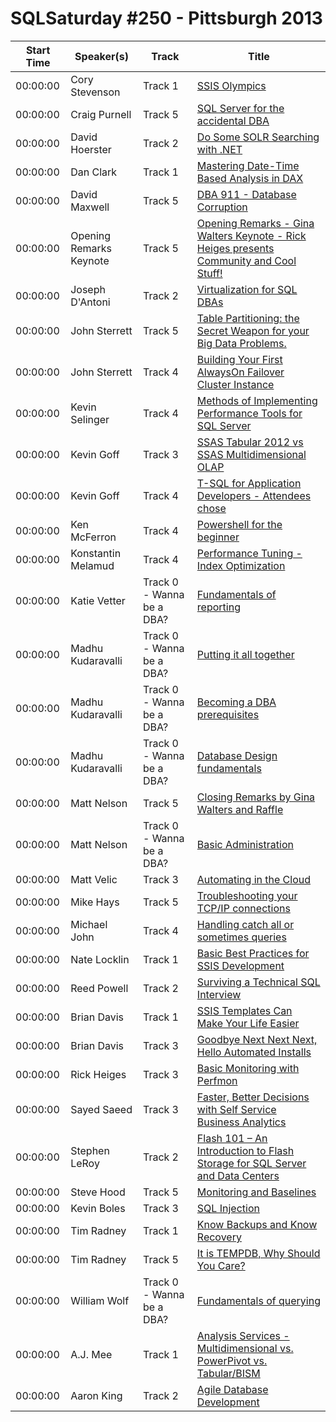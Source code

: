 # SQLSaturday #250 - Pittsburgh 2013
Start Time|Speaker(s)|Track|Title
---|---|---|---
00:00:00|Cory Stevenson|Track 1|[SSIS Olympics](11875.md)
00:00:00|Craig Purnell|Track 5|[SQL Server for the accidental DBA  ](12010.md)
00:00:00|David Hoerster|Track 2|[Do Some SOLR Searching with .NET](12451.md)
00:00:00|Dan Clark|Track 1|[Mastering Date-Time Based Analysis in DAX](12907.md)
00:00:00|David Maxwell|Track 5|[DBA 911 - Database Corruption](13318.md)
00:00:00|Opening Remarks   Keynote|Track 5|[Opening Remarks - Gina Walters  Keynote - Rick Heiges presents Community and Cool Stuff!](14654.md)
00:00:00|Joseph D'Antoni|Track 2|[Virtualization  for SQL DBAs](16198.md)
00:00:00|John Sterrett|Track 5|[Table Partitioning: the Secret Weapon for your Big Data Problems.](17721.md)
00:00:00|John Sterrett|Track 4|[Building Your First AlwaysOn Failover Cluster Instance](17723.md)
00:00:00|Kevin Selinger|Track 4|[Methods of Implementing Performance Tools for SQL Server](18177.md)
00:00:00|Kevin Goff|Track 3|[SSAS Tabular 2012 vs SSAS Multidimensional OLAP](18275.md)
00:00:00|Kevin Goff|Track 4|[T-SQL for Application Developers - Attendees chose](18278.md)
00:00:00|Ken McFerron|Track 4|[Powershell for the beginner](18537.md)
00:00:00|Konstantin Melamud|Track 4|[Performance Tuning - Index Optimization](18546.md)
00:00:00|Katie Vetter|Track 0 - Wanna be a DBA?|[Fundamentals of reporting](18882.md)
00:00:00|Madhu Kudaravalli|Track 0 - Wanna be a DBA?|[Putting it all together](19348.md)
00:00:00|Madhu Kudaravalli|Track 0 - Wanna be a DBA?|[Becoming a DBA prerequisites ](19349.md)
00:00:00|Madhu Kudaravalli|Track 0 - Wanna be a DBA?|[Database Design fundamentals](19350.md)
00:00:00|Matt Nelson|Track 5|[Closing Remarks by Gina Walters  and Raffle](19842.md)
00:00:00|Matt Nelson|Track 0 - Wanna be a DBA?|[Basic Administration](19843.md)
00:00:00|Matt Velic|Track 3|[Automating in the Cloud](19881.md)
00:00:00|Mike Hays|Track 5|[Troubleshooting your TCP/IP connections](20646.md)
00:00:00|Michael John|Track 4|[Handling catch all or sometimes queries](20953.md)
00:00:00|Nate Locklin|Track 1|[Basic Best Practices for SSIS Development](21698.md)
00:00:00|Reed Powell|Track 2|[Surviving a Technical SQL Interview](22243.md)
00:00:00|Brian Davis|Track 1|[SSIS Templates Can Make Your Life Easier](22649.md)
00:00:00|Brian Davis|Track 3|[Goodbye Next Next Next, Hello Automated Installs](22650.md)
00:00:00|Rick Heiges|Track 3|[Basic Monitoring with Perfmon](22971.md)
00:00:00|Sayed Saeed|Track 3|[Faster, Better Decisions with Self Service Business Analytics](24006.md)
00:00:00|Stephen LeRoy|Track 2|[Flash 101 – An Introduction to Flash Storage for SQL Server and Data Centers](24617.md)
00:00:00|Steve Hood|Track 5|[Monitoring and Baselines](25800.md)
00:00:00|Kevin Boles|Track 3|[SQL Injection](26220.md)
00:00:00|Tim Radney|Track 1|[Know Backups and Know Recovery](26712.md)
00:00:00|Tim Radney|Track 5|[It is TEMPDB, Why Should You Care?](26714.md)
00:00:00|William Wolf|Track 0 - Wanna be a DBA?|[Fundamentals of querying](28193.md)
00:00:00|A.J. Mee|Track 1|[Analysis Services - Multidimensional vs. PowerPivot vs. Tabular/BISM](9101.md)
00:00:00|Aaron King|Track 2|[Agile Database Development](9166.md)
